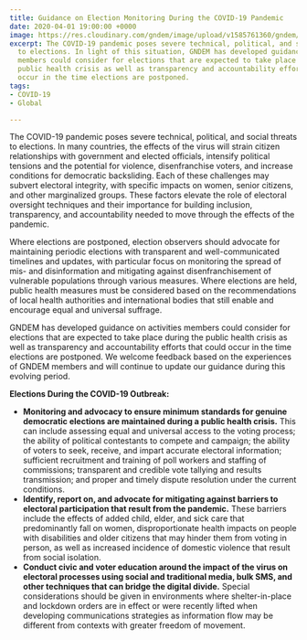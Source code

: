 ```yaml
---
title: Guidance on Election Monitoring During the COVID-19 Pandemic
date: 2020-04-01 19:00:00 +0000
image: https://res.cloudinary.com/gndem/image/upload/v1585761360/gndem/COCEM_HQ_2_1_ijn3pd.jpg
excerpt: The COVID-19 pandemic poses severe technical, political, and social threats
  to elections. In light of this situation, GNDEM has developed guidance on activities
  members could consider for elections that are expected to take place during the
  public health crisis as well as transparency and accountability efforts that could
  occur in the time elections are postponed.
tags:
- COVID-19
- Global

---
```

The COVID-19 pandemic poses severe technical, political, and social threats to elections. In many countries, the effects of the virus will strain citizen relationships with government and elected officials, intensify political tensions and the potential for violence, disenfranchise voters, and increase conditions for democratic backsliding. Each of these challenges may subvert electoral integrity, with specific impacts on women, senior citizens, and other marginalized groups. These factors elevate the role of electoral oversight techniques and their importance for building inclusion, transparency, and accountability needed to move through the effects of the pandemic.

Where elections are postponed, election observers should advocate for maintaining periodic elections with transparent and well-communicated timelines and updates, with particular focus on monitoring the spread of mis- and disinformation and mitigating against disenfranchisement of vulnerable populations through various measures. Where elections are held, public health measures must be considered based on the recommendations of local health authorities and international bodies that still enable and encourage equal and universal suffrage. 

GNDEM has developed guidance on activities members could consider for elections that are expected to take place during the public health crisis as well as transparency and accountability efforts that could occur in the time elections are postponed. We welcome feedback based on the experiences of GNDEM members and will continue to update our guidance during this evolving period.

**Elections During the COVID-19 Outbreak:**

* **Monitoring and advocacy to ensure minimum standards for genuine democratic elections are maintained during a public health crisis.** This can include assessing equal and universal access to the voting process; the ability of political contestants to compete and campaign; the ability of voters to seek, receive, and impart accurate electoral information; sufficient recruitment and training of poll workers and staffing of commissions; transparent and credible vote tallying and results transmission; and proper and timely dispute resolution under the current conditions.
* **Identify, report on, and advocate for mitigating against barriers to electoral participation that result from the pandemic.** These barriers include the effects of added child, elder, and sick care that predominantly fall on women, disproportionate health impacts on people with disabilities and older citizens that may hinder them from voting in person, as well as increased incidence of domestic violence that result from social isolation.
* **Conduct civic and voter education around the impact of the virus on electoral processes using social and traditional media, bulk SMS, and other techniques that can bridge the digital divide.** Special considerations should be given in environments where shelter-in-place and lockdown orders are in effect or were recently lifted when developing communications strategies as information flow may be different from contexts with greater freedom of movement.
